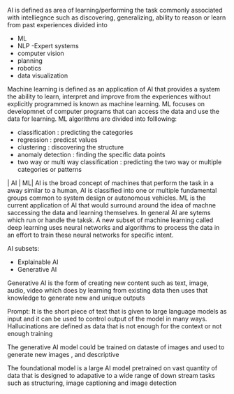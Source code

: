 AI is defined as area of learning/performing the task commonly associated with intelliegnce such as discovering, generalizing, ability to reason or learn from past experiences 
divided into 
- ML
- NLP
-Expert systems
- computer vision
- planning
- robotics
- data visualization
 
Machine learning is defined as an application of AI that provides a system the ability to learn, interpret and improve from the experiences without explicitly programmed is known as machine learning.
ML focuses on developmnet of computer programs that can access the data and use the data for learning.
ML algorithms are divided into folllowing:
- classification : predicting the categories
- regression : predicst values
- clustering : discovering the structure
- anomaly detection : finding the specific data points
- two way or multi way classification : predicting the two way or multiple categories or patterns

| AI | ML| 
AI is the broad concept of machines that perform the task in a away similar to a human, AI is classified into one or multiple fundamental groups common to system design or autonomous vehicles.
ML is the current application of AI that would surround around the idea of machne saccessing the data and learning themselves. In general AI are sytems which run or handle the taksk.
A new subset of machine learning called deep learning uses neural networks and algorithms to process the data in an effort to train these neural networks for specific intent.

AI subsets:
- Explainable AI
- Generative AI



Generative AI is the form of creating new content such as text, image, audio, video which does by learning from existing data then uses that knowledge to generate new and unique outputs

Prompt: It is the short piece of text that is given to large language models as input and it can be used to control output of the model in many ways. 
Hallucinations are defined as data that is not enough for the context or not enough training


The generative AI model could be trained on dataste of images and used to generate new images , and descriptive 

The foundational model is a large AI model pretrained on vast quantity of data that is designed to adapative to a wide range of down stream tasks such as structuring, image captioning and image detection
